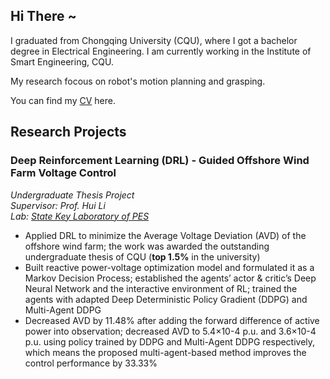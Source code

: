 ## Hi There ~

I graduated from Chongqing University (CQU), where I got a bachelor degree in Electrical Engineering. I am currently working in the Institute of Smart Engineering, CQU.
  
My research focous on robot's motion planning and grasping. 
  
You can find my [CV](https://github.com/PeijieXu/PeijieXu.github.io/edit/main/index.md) here.
  

## Research Projects

### Deep Reinforcement Learning (DRL) - Guided Offshore Wind Farm Voltage Control
_Undergraduate Thesis Project_  
_Supervisor: Prof. Hui Li_  
_Lab: [State Key Laboratory of PES](http://sklpe.cqu.edu.cn/)_
  
* Applied DRL to minimize the Average Voltage Deviation (AVD) of the offshore wind farm; the work was awarded the outstanding undergraduate thesis of CQU (**top 1.5%** in the university)
* Built reactive power-voltage optimization model and formulated it as a Markov Decision Process; established the agents’ actor & critic’s Deep Neural Network and the interactive environment of RL; trained the agents with adapted Deep Deterministic Policy Gradient (DDPG) and Multi-Agent DDPG 
* Decreased AVD by 11.48% after adding the forward difference of active power into observation; decreased AVD to 5.4×10-4 p.u. and 3.6×10-4 p.u. using policy trained by DDPG and Multi-Agent DDPG respectively, which means the proposed multi-agent-based method improves the control performance by 33.33%


